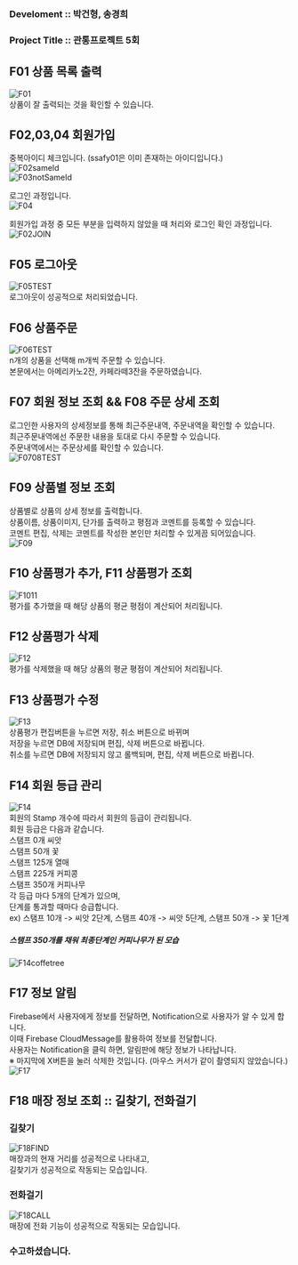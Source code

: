 ### Develoment :: 박건형, 송경희  
### Project Title :: 관통프로젝트 5회  
  
## F01 상품 목록 출력  
![F01](/uploads/3fe26485f9632aa2670ad71979f71ecc/image.png)  
상품이 잘 출력되는 것을 확인할 수 있습니다.
  
## F02,03,04 회원가입  
중복아이디 체크입니다. (ssafy01은 이미 존재하는 아이디입니다.)  
![F02sameId](/uploads/90792c18b6c51952c50177c0039ed9fc/image.png)  
![F03notSameId](/uploads/837f1b02d1bae6e983c5b2252abcfeec/image.png)  
  
로그인 과정입니다.  
![F04](/uploads/5fce52863c9a2522907d50503d2f35df/F02TEST.gif)  
  
회원가입 과정 중 모든 부분을 입력하지 않았을 때 처리와 로그인 확인 과정입니다.  
![F02JOIN](/uploads/6143e75dfd6f138645f15cbbd9f84129/F02JOIN.gif)  
    
## F05 로그아웃
![F05TEST](/uploads/4ce29169a09fddc96d59c67478aa490c/F05TEST.gif)  
로그아웃이 성공적으로 처리되었습니다.  
  
## F06 상품주문
![F06TEST](/uploads/14ad664118428235f6820dda6a30dbdb/F06TEST.gif)  
n개의 상품을 선택해 m개씩 주문할 수 있습니다.  
본문에서는 아메리카노2잔, 카페라떼3잔을 주문하였습니다.  
  
## F07 회원 정보 조회 && F08 주문 상세 조회
로그인한 사용자의 상세정보를 통해 최근주문내역, 주문내역을 확인할 수 있습니다.  
최근주문내역에선 주문한 내용을 토대로 다시 주문할 수 있습니다.  
주문내역에서는 주문상세를 확인할 수 있습니다.  
![F0708TEST](/uploads/769707c38b038e19d2e1cb0d3e29602b/F0708TEST.gif)  
  
## F09 상품별 정보 조회  
상품별로 상품의 상세 정보를 출력합니다.  
상품이름, 상품이미지, 단가를 출력하고 평점과 코멘트를 등록할 수 있습니다.  
코멘트 편집, 삭제는 코멘트를 작성한 본인만 처리할 수 있게끔 되어있습니다.  
![F09](/uploads/519f57dd9110a6cef8abc291189f716b/image.png)  
  
## F10 상품평가 추가, F11 상품평가 조회  
![F1011](/uploads/eb743f47fd7721c07d095ce3ce05f488/F1011.gif)  
평가를 추가했을 때 해당 상품의 평균 평점이 계산되어 처리됩니다.  
  
## F12 상품평가 삭제  
![F12](/uploads/ae2085d30c9371968297efabde18fec1/F12.gif)  
평가를 삭제했을 때 해당 상품의 평균 평점이 계산되어 처리됩니다.  
  
## F13 상품평가 수정  
![F13](/uploads/cacc83c93770ccf052c01349b9952549/F13.gif)  
상품평가 편집버튼을 누르면 저장, 취소 버튼으로 바뀌며  
저장을 누르면 DB에 저장되며 편집, 삭제 버튼으로 바뀝니다.  
취소를 누르면 DB에 저장되지 않고 롤백되며, 편집, 삭제 버튼으로 바뀝니다.  
  
## F14 회원 등급 관리  
![F14](/uploads/71efffd114c678249537515c480f2c82/F14.gif)  
회원의 Stamp 개수에 따라서 회원의 등급이 관리됩니다.  
회원 등급은 다음과 같습니다.  
스탬프 0개 씨앗  
스탬프 50개 꽃  
스탬프 125개 열매  
스탬프 225개 커피콩  
스탬프 350개 커피나무  
각 등급 마다 5개의 단계가 있으며,  
단계를 통과할 때마다 승급합니다.  
ex) 스탬프 10개 -> 씨앗 2단계, 스탬프 40개 -> 씨앗 5단계, 스탬프 50개 -> 꽃 1단계  
  
##### 스탬프 350개를 채워 최종단계인 커피나무가 된 모습  
![F14coffetree](/uploads/b1e1bd9d461e5a6a877893f7132372dd/image.png)  
  
## F17 정보 알림  
Firebase에서 사용자에게 정보를 전달하면, Notification으로 사용자가 알 수 있게 합니다.  
이때 Firebase CloudMessage를 활용하여 정보를 전달합니다.  
사용자는 Notification을 클릭 하면, 알림판에 해당 정보가 나타납니다.  
※ 마지막에 X버튼을 눌러 삭제한 것입니다. (마우스 커서가 같이 촬영되지 않았습니다.)  
![F17](/uploads/ac43c900961534f6f485742234a65492/F17.gif)  
  
## F18 매장 정보 조회 :: 길찾기, 전화걸기  
  
### 길찾기  
![F18FIND](/uploads/b3064099c4703e906994257ad8bb30b1/F18FIND.gif)  
매장과의 현재 거리를 성공적으로 나타내고,  
길찾기가 성공적으로 작동되는 모습입니다.  

### 전화걸기  
![F18CALL](/uploads/7c6d2b8b9e6a5e42a2ee3bdfe57db020/F18CALL.gif)  
매장에 전화 기능이 성공적으로 작동되는 모습입니다.  

### 수고하셨습니다.

